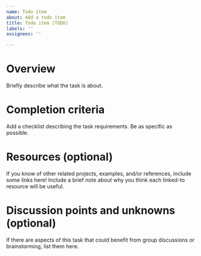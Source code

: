 ```yaml
---
name: Todo item
about: Add a todo item
title: Todo item [TODO]
labels: ''
assignees: ''

---
```


# Overview

Briefly describe what the task is about.

# Completion criteria

Add a checklist describing the task requirements.  Be as specific as possible.

# Resources (optional)

If you know of other related projects, examples, and/or references, include some links here!  Include a brief note about why you think each linked-to resource will be useful.

# Discussion points and unknowns (optional)

If there are aspects of this task that could benefit from group discussions or brainstorming, list them here.
